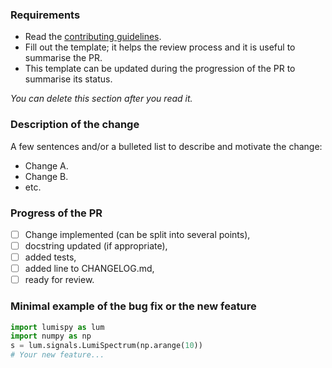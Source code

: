 ### Requirements
* Read the [contributing guidelines](https://github.com/lumispy/lumispy/blob/main/.github/CONTRIBUTING.md).
* Fill out the template; it helps the review process and it is useful to summarise the PR.
* This template can be updated during the progression of the PR to summarise its status. 

*You can delete this section after you read it.*

### Description of the change
A few sentences and/or a bulleted list to describe and motivate the change:
- Change A.
- Change B.
- etc.

### Progress of the PR
- [ ] Change implemented (can be split into several points),
- [ ] docstring updated (if appropriate),
- [ ] added tests,
- [ ] added line to CHANGELOG.md,
- [ ] ready for review.

### Minimal example of the bug fix or the new feature
```python
import lumispy as lum
import numpy as np
s = lum.signals.LumiSpectrum(np.arange(10))
# Your new feature...
```


